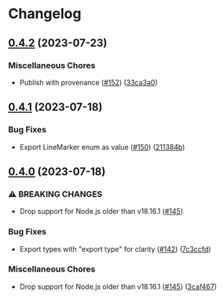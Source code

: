 # Changelog

## [0.4.2](https://github.com/meyfa/selena/compare/v0.4.1...v0.4.2) (2023-07-23)


### Miscellaneous Chores

* Publish with provenance ([#152](https://github.com/meyfa/selena/issues/152)) ([33ca3a0](https://github.com/meyfa/selena/commit/33ca3a0b59c2786518406e78b0617e95a3fbd5e1))

## [0.4.1](https://github.com/meyfa/selena/compare/v0.4.0...v0.4.1) (2023-07-18)


### Bug Fixes

* Export LineMarker enum as value ([#150](https://github.com/meyfa/selena/issues/150)) ([211384b](https://github.com/meyfa/selena/commit/211384b20ba0f04f27a747fd46e41985d83e6e21))

## [0.4.0](https://github.com/meyfa/selena/compare/v0.3.0...v0.4.0) (2023-07-18)


### ⚠ BREAKING CHANGES

* Drop support for Node.js older than v18.16.1 ([#145](https://github.com/meyfa/selena/issues/145))

### Bug Fixes

* Export types with "export type" for clarity ([#142](https://github.com/meyfa/selena/issues/142)) ([7c3ccfd](https://github.com/meyfa/selena/commit/7c3ccfd61a0423ed1f0ef070458be4d2317eb810))


### Miscellaneous Chores

* Drop support for Node.js older than v18.16.1 ([#145](https://github.com/meyfa/selena/issues/145)) ([3caf467](https://github.com/meyfa/selena/commit/3caf467ccd8dd5f70b8c2552c3fbcbf9dfc88499))
